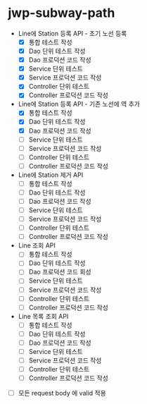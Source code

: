 # jwp-subway-path

- Line에 Station 등록 API - 초기 노선 등록
  - [x] 통합 테스트 작성
  - [x] Dao 단위 테스트 작성
  - [x] Dao 프로덕션 코드 작성
  - [x] Service 단위 테스트
  - [x] Service 프로덕션 코드 작성 
  - [x] Controller 단위 테스트
  - [x] Controller 프로덕션 코드 작성

- Line에 Station 등록 API - 기존 노선에 역 추가
  - [x] 통합 테스트 작성
  - [x] Dao 단위 테스트 작성
  - [x] Dao 프로덕션 코드 작성
  - [ ] Service 단위 테스트
  - [ ] Service 프로덕션 코드 작성
  - [ ] Controller 단위 테스트
  - [ ] Controller 프로덕션 코드 작성

- Line에 Station 제거 API
    - [ ] 통합 테스트 작성
    - [ ] Dao 단위 테스트 작성
    - [ ] Dao 프로덕션 코드 작성
    - [ ] Service 단위 테스트
    - [ ] Service 프로덕션 코드 작성
    - [ ] Controller 단위 테스트
    - [ ] Controller 프로덕션 코드 작성

- Line 조회 API
    - [ ] 통합 테스트 작성
    - [ ] Dao 단위 테스트 작성
    - [ ] Dao 프로덕션 코드 회성
    - [ ] Service 단위 테스트
    - [ ] Service 프로덕션 코드 작성
    - [ ] Controller 단위 테스트
    - [ ] Controller 프로덕션 코드 작성

- Line 목록 조회 API
    - [ ] 통합 테스트 작성
    - [ ] Dao 단위 테스트 작성
    - [ ] Dao 프로덕션 코드 작성
    - [ ] Service 단위 테스트
    - [ ] Service 프로덕션 코드 작성
    - [ ] Controller 단위 테스트
    - [ ] Controller 프로덕션 코드 작성

- [ ] 모든 request body 에 valid 적용
